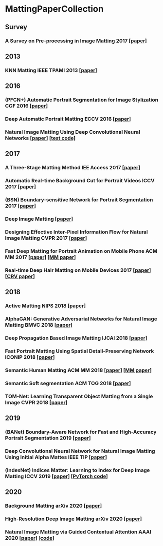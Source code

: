 # MattingPaperCollection

## Survey
### A Survey on Pre-processing in Image Matting 2017 [[paper]](https://link.springer.com/article/10.1007/s11390-017-1709-z)

## 2013
### KNN Matting IEEE TPAMI 2013 [[paper]]()

## 2016
### (PFCN+) Automatic Portrait Segmentation for Image Stylization CGF 2016 [[paper]](https://onlinelibrary.wiley.com/doi/abs/10.1111/cgf.12814)
### Deep Automatic Portrait Matting ECCV 2016 [[paper]](https://link.springer.com/chapter/10.1007/978-3-319-46448-0_6)
### Natural Image Matting Using Deep Convolutional Neural Networks [[paper]](https://link.springer.com/chapter/10.1007/978-3-319-46475-6_39) [[test code]](https://sites.google.com/site/cnnmatting/)

## 2017
### A Three-Stage Matting Method IEE Access 2017 [[paper]](https://ieeexplore.ieee.org/document/8110616)
### Automatic Real-time Background Cut for Portrait Videos ICCV 2017 [[paper]](https://arxiv.org/abs/1704.08812)
### (BSN) Boundary-sensitive Network for Portrait Segmentation 2017 [[paper]](https://arxiv.org/abs/1712.08675)
### Deep Image Matting [[paper]](https://arxiv.org/abs/1703.03872)
### Designing Effective Inter-Pixel Information Flow for Natural Image Matting CVPR 2017 [[paper]](https://ieeexplore.ieee.org/document/8099515)
### Fast Deep Matting for Portrait Animation on Mobile Phone ACM MM 2017 [[paper]](https://arxiv.org/abs/1707.08289) [[MM paper]](https://dl.acm.org/citation.cfm?id=3123286)
### Real-time Deep Hair Matting on Mobile Devices 2017 [[paper]](https://arxiv.org/abs/1712.07168) [[CRV paper]](https://ieeexplore.ieee.org/document/8575729)

## 2018
### Active Matting NIPS 2018 [[paper]](http://papers.nips.cc/paper/7710-active-matting)
### AlphaGAN: Generative Adversarial Networks for Natural Image Matting BMVC 2018 [[paper]](https://arxiv.org/abs/1807.10088)
### Deep Propagation Based Image Matting IJCAI 2018 [[paper]](https://www.ijcai.org/proceedings/2018/139)
### Fast Portrait Matting Using Spatial Detail-Preserving Network ICONIP 2018 [[paper]](https://link.springer.com/chapter/10.1007/978-3-030-04224-0_28)
### Semantic Human Matting ACM MM 2018 [[paper]](https://arxiv.org/abs/1809.01354) [[MM paper]](https://dl.acm.org/citation.cfm?id=3240610)
### Semantic Soft segmentation ACM TOG 2018 [[paper]](https://dl.acm.org/citation.cfm?id=3201275)
### TOM-Net: Learning Transparent Object Matting from a Single Image CVPR 2018 [[paper]]()

## 2019
### (BANet) Boundary-Aware Network for Fast and High-Accuracy Portrait Segmentation 2019 [[paper]](https://arxiv.org/abs/1901.03814)
### Deep Convolutional Neural Network for Natural Image Matting Using Initial Alpha Mattes IEEE TIP [[paper]](https://ieeexplore.ieee.org/document/8476594)
### (IndexNet) Indices Matter: Learning to Index for Deep Image Matting ICCV 2019 [[paper]](https://arxiv.org/abs/1908.00672) [[PyTorch code]](https://github.com/poppinace/indexnet_matting)

## 2020
### Background Matting arXiv 2020 [[paper]](https://arxiv.org/abs/2002.04433)
### High-Resolution Deep Image Matting arXiv 2020 [[paper]](https://arxiv.org/abs/2009.06613)
### Natural Image Matting via Guided Contextual Attention AAAI 2020 [[paper]](https://arxiv.org/abs/2001.04069) [[code]](https://github.com/Yaoyi-Li/GCA-Matting)
